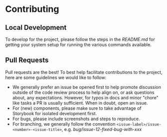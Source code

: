 # Contributing

## Local Development

To develop for the project, please follow the steps in the _README.md_ for getting your system setup for running the various commands available.


## Pull Requests

Pull requests are the best!  To best help facilitate contributions to the project, here are some guidelines we would like to follow:

- We generally prefer an issue be opened first to help promote discussion outside of the code review process to help align on, or ask questions about, any expectations.  However, for typos in docs and minor "chore" like tasks a PR is usually sufficient.  When in doubt, open an issue.
- For (new) components, please make sure to take advantage of Storybook for isolated development first.
- For bugs, please include screenshots and steps to reproduce.
- For branching, we generally follow the convention `<issue-label>/issue-<number>-<issue-title>`, e.g. _bug/issue-12-fixed-bug-with-xxx_